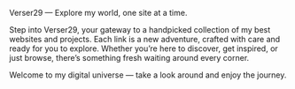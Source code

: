 Verser29 — Explore my world, one site at a time.

Step into Verser29, your gateway to a handpicked collection of my best websites and projects. Each link is a new adventure, crafted with care and ready for you to explore. Whether you’re here to discover, get inspired, or just browse, there’s something fresh waiting around every corner.

Welcome to my digital universe — take a look around and enjoy the journey.


 

